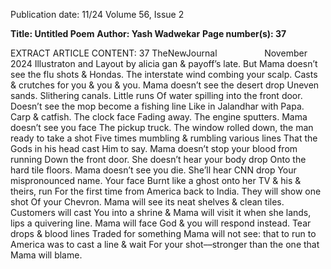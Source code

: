 Publication date: 11/24
Volume 56, Issue 2

**Title: Untitled Poem**
**Author: Yash Wadwekar**
**Page number(s): 37**

EXTRACT ARTICLE CONTENT:
37
TheNewJournal          November 2024
Illustraton and Layout by alicia gan
& payoff’s late. But Mama doesn’t see the flu shots
& Hondas. The interstate wind combing your scalp. Casts
& crutches for you & you & you. Mama doesn’t see the desert drop
Uneven sands. Slithering canals. Little runs
Of water spilling into the front door. Doesn’t see the mop become a fishing line
Like in Jalandhar with Papa. Carp & catfish. The clock face
Fading away. The engine sputters. Mama doesn’t see you face
The pickup truck. The window rolled down, the man ready to take a shot
Five times mumbling & rumbling various lines
That the Gods in his head cast
Him to say. Mama doesn’t stop your blood from running
Down the front door. She doesn’t hear your body drop
Onto the hard tile floors. Mama doesn’t see you die. She’ll hear CNN drop
Your mispronounced name. Your face
Burnt like a ghost onto her TV & his & theirs, run
For the first time from America back to India. They will show one shot
Of your Chevron. Mama will see its neat shelves & clean tiles. Customers will cast
You into a shrine & Mama will visit it when she lands, lips a quivering line. 
Mama will face God & you will respond instead. Tear drops & blood lines
Traded for something Mama will not see: that to run to America was to cast a line & wait
For your shot––stronger than the one that Mama will blame. 


<br>